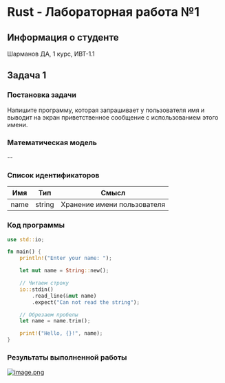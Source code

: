 # Rust - Лабораторная работа №1
## Информация о студенте
Шарманов ДА, 1 курс, ИВТ-1.1
## Задача 1
### Постановка задачи
Напишите программу, которая запрашивает у пользователя имя и выводит на экран приветственное сообщение с использованием этого имени.
### Математическая модель
--
### Список идентификаторов
| Имя  | Тип    | Смысл                       |
| ---- | ------ | --------------------------- |
| name | string | Хранение имени пользователя |
### Код программы
```Rust
use std::io;

fn main() {
    println!("Enter your name: ");

    let mut name = String::new();

    // Читаем строку
    io::stdin()
        .read_line(&mut name)
        .expect("Can not read the string");

    // Обрезаем пробелы
    let name = name.trim();

    print!("Hello, {}!", name);
}
```

### Результаты выполненной работы
[![image.png](https://i.postimg.cc/HsV55gHr/image.png)](https://postimg.cc/ppMpb3mv)

